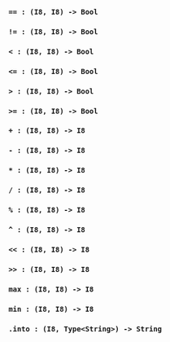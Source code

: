<link rel="stylesheet" type="text/css" href="styles.css">

### `== : (I8, I8) -> Bool`

### `!= : (I8, I8) -> Bool`

### `< : (I8, I8) -> Bool`

### `<= : (I8, I8) -> Bool`

### `> : (I8, I8) -> Bool`

### `>= : (I8, I8) -> Bool`

### `+ : (I8, I8) -> I8`

### `- : (I8, I8) -> I8`

### `* : (I8, I8) -> I8`

### `/ : (I8, I8) -> I8`

### `% : (I8, I8) -> I8`

### `^ : (I8, I8) -> I8`

### `<< : (I8, I8) -> I8`

### `>> : (I8, I8) -> I8`

### `max : (I8, I8) -> I8`

### `min : (I8, I8) -> I8`

### `.into : (I8, Type<String>) -> String`
